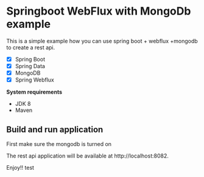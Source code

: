# Springboot WebFlux with MongoDb example
This is a simple example how you can use spring boot + webflux +mongodb to create a rest api. 

- [x] Spring Boot
- [x] Spring Data
- [x] MongoDB 
- [x] Spring Webflux

**System requirements**
- JDK 8
- Maven

## Build and run application

First make sure the mongodb is turned on

The rest api application will be available at http://localhost:8082.

Enjoy!!
test